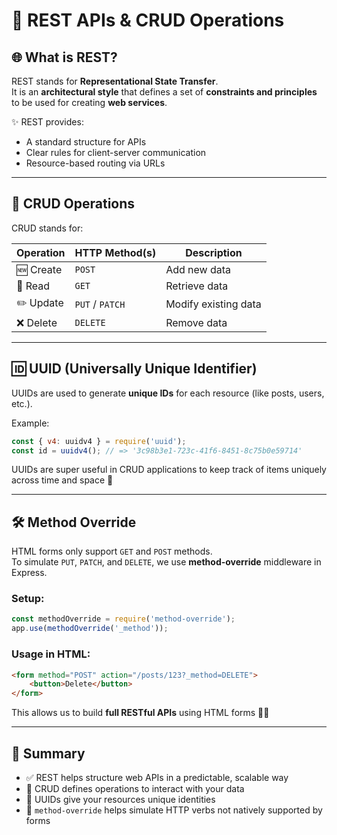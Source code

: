 
# 🧠 REST APIs & CRUD Operations

## 🌐 What is REST?

REST stands for **Representational State Transfer**.  
It is an **architectural style** that defines a set of **constraints and principles** to be used for creating **web services**.

✨ REST provides:
- A standard structure for APIs
- Clear rules for client-server communication
- Resource-based routing via URLs

---

## 🔁 CRUD Operations

CRUD stands for:

| Operation | HTTP Method(s) | Description        |
|-----------|----------------|--------------------|
| 🆕 Create   | `POST`         | Add new data       |
| 📖 Read     | `GET`          | Retrieve data      |
| ✏️ Update   | `PUT` / `PATCH`| Modify existing data |
| ❌ Delete   | `DELETE`       | Remove data        |

---

## 🆔 UUID (Universally Unique Identifier)

UUIDs are used to generate **unique IDs** for each resource (like posts, users, etc.).

Example:
```js
const { v4: uuidv4 } = require('uuid');
const id = uuidv4(); // => '3c98b3e1-723c-41f6-8451-8c75b0e59714'
```

UUIDs are super useful in CRUD applications to keep track of items uniquely across time and space 🚀

---

## 🛠️ Method Override

HTML forms only support `GET` and `POST` methods.  
To simulate `PUT`, `PATCH`, and `DELETE`, we use **method-override** middleware in Express.

### Setup:
```js
const methodOverride = require('method-override');
app.use(methodOverride('_method'));
```

### Usage in HTML:
```html
<form method="POST" action="/posts/123?_method=DELETE">
    <button>Delete</button>
</form>
```

This allows us to build **full RESTful APIs** using HTML forms 🧙‍♂️

---

## 💬 Summary

- ✅ REST helps structure web APIs in a predictable, scalable way
- 🔄 CRUD defines operations to interact with your data
- 🔑 UUIDs give your resources unique identities
- 🔁 `method-override` helps simulate HTTP verbs not natively supported by forms


